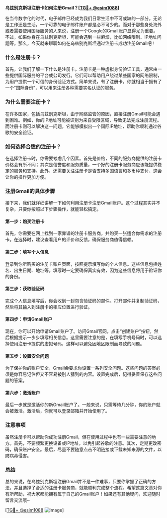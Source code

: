 **乌兹别克斯坦注册卡如何注册Gmail？[[TG💪+ @esim1088](https://t.me/s/esim1088)]**

在当今数字化的时代，电子邮件已经成为我们日常生活中不可或缺的一部分。无论是工作还是生活，一个可靠的电子邮件账户都是必不可少的。而对于那些身处海外或者需要使用国际服务的人来说，注册一个Google的Gmail账户显得尤为重要。不过，如果你身在乌兹别克斯坦，可能会遇到一些麻烦，比如网络限制、IP地址问题等。那么，今天就来聊聊如何在乌兹别克斯坦通过注册卡成功注册Gmail吧！

### 什么是注册卡？

首先，让我们了解一下什么是注册卡。注册卡是一种虚拟身份验证工具，通常由一些提供国际服务的平台或公司发行。它们可以帮助用户绕过某些国家的网络限制，为用户提供一个可信的身份验证方式。简单来说，有了注册卡，你就相当于拥有了一个“国际身份”，可以用来注册各种需要实名认证的服务。

### 为什么需要注册卡？

在许多国家，包括乌兹别克斯坦，由于网络监管的原因，直接注册Gmail可能会遇到困难。例如，你的IP地址可能被识别为来自受限区域，导致无法完成注册流程。而注册卡则可以解决这一问题，它能够模拟出一个国际IP地址，帮助你顺利通过谷歌的安全验证。

### 如何选择合适的注册卡？

在选择注册卡时，你需要考虑几个因素。首先是价格，不同的服务商提供的注册卡价格会有所不同；其次是信誉度和服务质量，一个好的注册卡服务商应该能提供稳定的服务和支持。此外，还需要关注注册卡是否支持多国语言和多币种支付，这会让你的操作更加方便。

### 注册Gmail的具体步骤

接下来，我们就详细讲解一下如何利用注册卡注册Gmail账户。这个过程其实并不复杂，只要你按照以下步骤操作，就能轻松搞定。

#### 第一步：购买注册卡

首先，你需要在网上找到一家靠谱的注册卡服务商，并购买一张适合你需求的注册卡。在选择时，建议查看用户的评价和反馈，确保服务商值得信赖。

#### 第二步：填写个人信息

登录到你所购买的注册卡账户页面，按照提示填写你的个人信息。这些信息包括姓名、出生日期、地址等。填写时一定要确保真实有效，因为这些信息将用于验证你的身份。

#### 第三步：获取验证码

完成个人信息填写后，你会收到一封包含验证码的邮件。打开邮件并复制验证码，然后将其输入到注册卡的相应位置进行验证。

#### 第四步：申请Gmail账户

现在，你可以开始申请Gmail账户了。访问Gmail官网，点击“创建账户”按钮，然后根据提示一步步填写相关信息。这里需要注意的是，在填写手机号码时，可以选择使用注册卡提供的虚拟号码，这样可以避免因地区限制而导致的问题。

#### 第五步：设置安全问题

为了保护你的账户安全，Gmail会要求你设置一系列安全问题。这些问题的答案必须是你容易记住但又不容易被别人猜到的内容。设置完成后，记得妥善保存这些问题的答案。

#### 第六步：激活账户

最后一步就是激活你的新Gmail账户了。一般来说，只需等待几分钟，你的账户就会被激活。激活后，你就可以登录邮箱并开始使用了。

### 注意事项

虽然注册卡可以帮助你成功注册Gmail，但在使用过程中也有一些需要注意的地方。首先，不要频繁更换设备或IP地址，以免引起谷歌的注意。其次，定期更改密码，确保账户安全。最后，尽量不要随意点击不明链接或下载未知来源的文件，以防病毒侵害。

### 总结

总的来说，在乌兹别克斯坦注册Gmail并不是一件难事，只要你掌握了正确的方法，并且选择了合适的注册卡服务商，就能顺利完成整个流程。希望这篇文章对你有所帮助，祝大家都能拥有属于自己的Gmail账户！如果还有其他疑问，欢迎随时留言交流哦~

[[TG💪+ @esim1088](https://t.me/s/esim1088) ![Image](https://i.postimg.cc/4NQfJmqS/Snipaste-2025-05-13-00-14-12.png)]